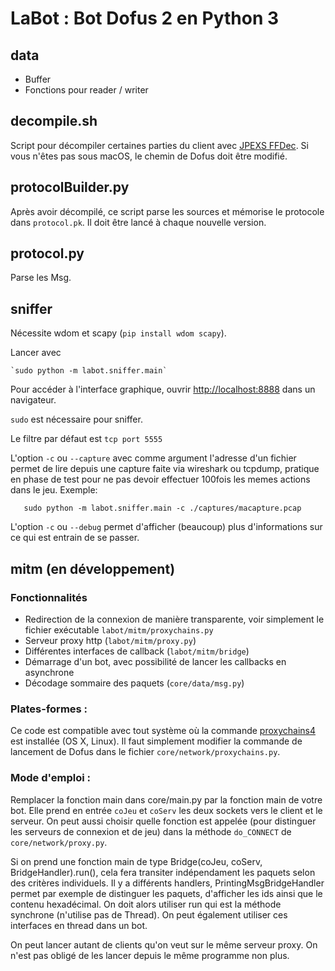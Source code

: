 LaBot : Bot Dofus 2 en Python 3
===============================

data
----

-   Buffer
-   Fonctions pour reader / writer

decompile.sh
------------

Script pour décompiler certaines parties du client avec [JPEXS
FFDec](https://github.com/jindrapetrik/jpexs-decompiler). Si vous n'êtes
pas sous macOS, le chemin de Dofus doit être modifié.

protocolBuilder.py
------------------

Après avoir décompilé, ce script parse les sources et mémorise le
protocole dans `protocol.pk`. Il doit être lancé à chaque nouvelle
version.

protocol.py
-----------

Parse les Msg.

sniffer
-------

Nécessite wdom et scapy (`pip install wdom scapy`).

Lancer avec

    `sudo python -m labot.sniffer.main`

Pour accéder à l'interface graphique, ouvrir <http://localhost:8888>
dans un navigateur.

`sudo` est nécessaire pour sniffer.

Le filtre par défaut est `tcp port 5555`

L'option `-c` ou `--capture` avec comme argument l'adresse d'un fichier permet de lire depuis une capture faite via wireshark ou tcpdump, pratique en phase de test pour ne pas devoir effectuer 100fois les memes actions dans le jeu. Exemple:

`   sudo python -m labot.sniffer.main -c ./captures/macapture.pcap`

L'option `-c` ou `--debug` permet d'afficher (beaucoup) plus d'informations sur ce qui est entrain de se passer.


mitm (en développement)
-----------------------

### Fonctionnalités

-   Redirection de la connexion de manière transparente, voir simplement
    le fichier exécutable `labot/mitm/proxychains.py`
-   Serveur proxy http (`labot/mitm/proxy.py`)
-   Différentes interfaces de callback (`labot/mitm/bridge`)
-   Démarrage d'un bot, avec possibilité de lancer les callbacks en
    asynchrone
-   Décodage sommaire des paquets (`core/data/msg.py`)

### Plates-formes :

Ce code est compatible avec tout système où la commande
[proxychains4](https://github.com/rofl0r/proxychains-ng) est installée
(OS X, Linux). Il faut simplement modifier la commande de lancement de
Dofus dans le fichier `core/network/proxychains.py`.

### Mode d'emploi :

Remplacer la fonction main dans core/main.py par la fonction main de
votre bot. Elle prend en entrée `coJeu` et `coServ` les deux sockets
vers le client et le serveur. On peut aussi choisir quelle fonction est
appelée (pour distinguer les serveurs de connexion et de jeu) dans la
méthode `do_CONNECT` de `core/network/proxy.py`.

Si on prend une fonction main de type Bridge(coJeu, coServ,
BridgeHandler).run(), cela fera transiter indépendament les paquets
selon des critères individuels. Il y a différents handlers,
PrintingMsgBridgeHandler permet par exemple de distinguer les paquets,
d'afficher les ids ainsi que le contenu hexadécimal. On doit alors
utiliser run qui est la méthode synchrone (n'utilise pas de Thread). On
peut également utiliser ces interfaces en thread dans un bot.

On peut lancer autant de clients qu'on veut sur le même serveur proxy.
On n'est pas obligé de les lancer depuis le même programme non plus.
